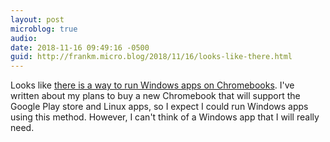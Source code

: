 ```yaml
---
layout: post
microblog: true
audio: 
date: 2018-11-16 09:49:16 -0500
guid: http://frankm.micro.blog/2018/11/16/looks-like-there.html
---
```

Looks like [there is a way to run Windows apps on Chromebooks](https://www.androidpolice.com/2018/11/15/crossover-chrome-os-adds-support-quicken-2018-chromeboxes/). I've written about my plans to buy a new Chromebook that will support the Google Play store and Linux apps, so I expect I could run Windows apps using this method. However, I can't think of a Windows app that I will really need.
